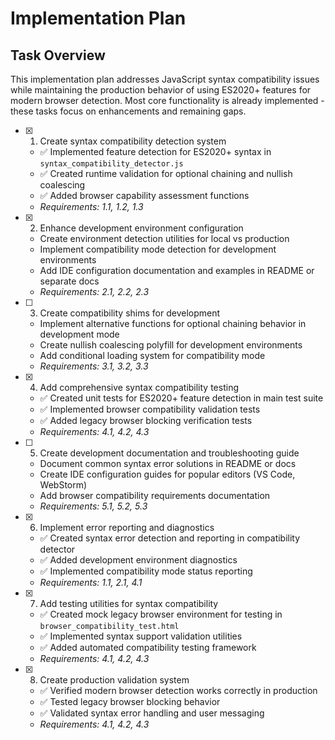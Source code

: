 # Implementation Plan

## Task Overview

This implementation plan addresses JavaScript syntax compatibility issues while maintaining the production behavior of using ES2020+ features for modern browser detection. Most core functionality is already implemented - these tasks focus on enhancements and remaining gaps.

- [x] 1. Create syntax compatibility detection system
  - ✅ Implemented feature detection for ES2020+ syntax in `syntax_compatibility_detector.js`
  - ✅ Created runtime validation for optional chaining and nullish coalescing
  - ✅ Added browser capability assessment functions
  - _Requirements: 1.1, 1.2, 1.3_

- [x] 2. Enhance development environment configuration
  - Create environment detection utilities for local vs production
  - Implement compatibility mode detection for development environments
  - Add IDE configuration documentation and examples in README or separate docs
  - _Requirements: 2.1, 2.2, 2.3_

- [ ] 3. Create compatibility shims for development
  - Implement alternative functions for optional chaining behavior in development mode
  - Create nullish coalescing polyfill for development environments
  - Add conditional loading system for compatibility mode
  - _Requirements: 3.1, 3.2, 3.3_

- [x] 4. Add comprehensive syntax compatibility testing
  - ✅ Created unit tests for ES2020+ feature detection in main test suite
  - ✅ Implemented browser compatibility validation tests
  - ✅ Added legacy browser blocking verification tests
  - _Requirements: 4.1, 4.2, 4.3_

- [ ] 5. Create development documentation and troubleshooting guide
  - Document common syntax error solutions in README or docs
  - Create IDE configuration guides for popular editors (VS Code, WebStorm)
  - Add browser compatibility requirements documentation
  - _Requirements: 5.1, 5.2, 5.3_

- [x] 6. Implement error reporting and diagnostics
  - ✅ Created syntax error detection and reporting in compatibility detector
  - ✅ Added development environment diagnostics
  - ✅ Implemented compatibility mode status reporting
  - _Requirements: 1.1, 2.1, 4.1_

- [x] 7. Add testing utilities for syntax compatibility
  - ✅ Created mock legacy browser environment for testing in `browser_compatibility_test.html`
  - ✅ Implemented syntax support validation utilities
  - ✅ Added automated compatibility testing framework
  - _Requirements: 4.1, 4.2, 4.3_

- [x] 8. Create production validation system
  - ✅ Verified modern browser detection works correctly in production
  - ✅ Tested legacy browser blocking behavior
  - ✅ Validated syntax error handling and user messaging
  - _Requirements: 4.1, 4.2, 4.3_
